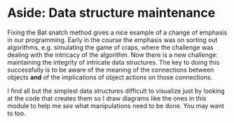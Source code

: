 # Aside: Data structure maintenance

Fixing the Bat snatch method gives a nice example of a change of
emphasis in our programming. Early in the course the emphasis was on
sorting out algorithms, e.g. simulating the game of craps, where the
challenge was dealing with the intricacy of the algorithm. Now there is
a new challenge: maintaining the integrity of intricate data structures.
The key to doing this successfully is to be aware of the meaning of the
connections between objects **and** of the implications of object
actions on those connections.

I find all but the simplest data structures difficult to visualize just
by looking at the code that creates them so I draw diagrams like the
ones in this module to help me *see* what manipulations need to be done.
You may want to too.
